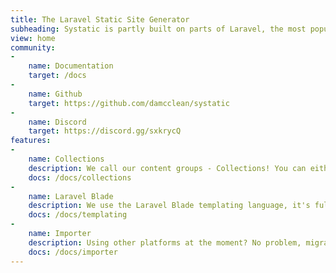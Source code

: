 ```yaml
---
title: The Laravel Static Site Generator
subheading: Systatic is partly built on parts of Laravel, the most popular PHP framework. Including Laravel Blade, 
view: home
community:
-
    name: Documentation
    target: /docs
-
    name: Github
    target: https://github.com/damcclean/systatic
-
    name: Discord
    target: https://discord.gg/sxkrycQ
features:
-
    name: Collections
    description: We call our content groups - Collections! You can either get collection entries from Markdown files or a REST API.
    docs: /docs/collections
-
    name: Laravel Blade
    description: We use the Laravel Blade templating language, it's fully integrated into Systatic and easy to learn.
    docs: /docs/templating
-
    name: Importer
    description: Using other platforms at the moment? No problem, migrate your content to Systatic in a command.
    docs: /docs/importer
---
```

